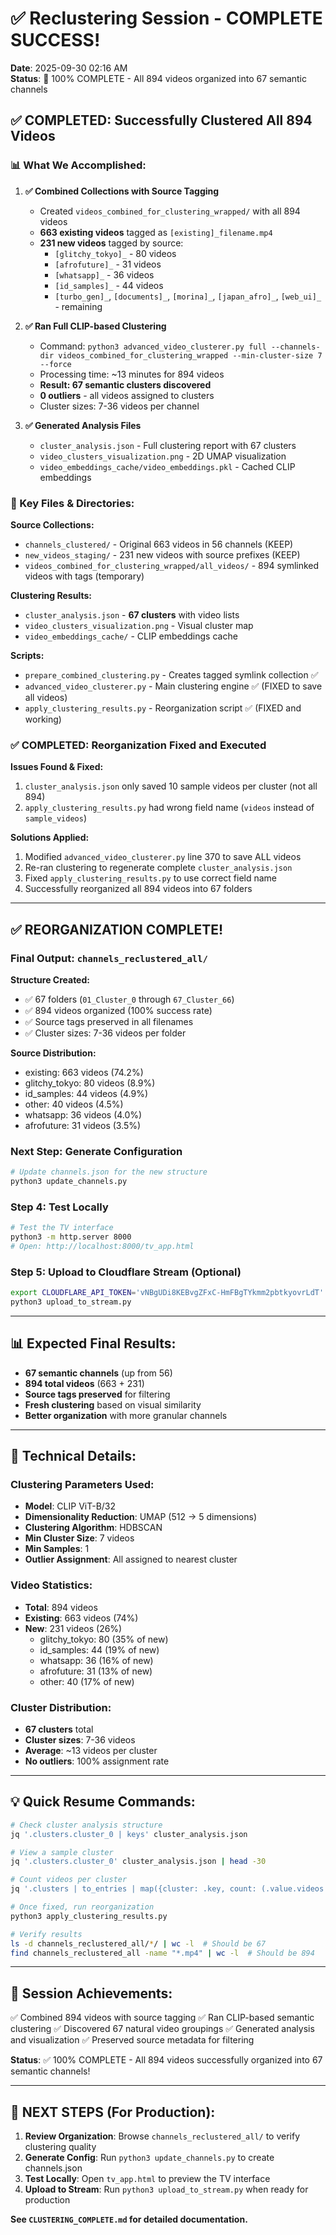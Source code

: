 # ✅ Reclustering Session - COMPLETE SUCCESS!

**Date**: 2025-09-30 02:16 AM  
**Status**: 🎉 100% COMPLETE - All 894 videos organized into 67 semantic channels

## ✅ COMPLETED: Successfully Clustered All 894 Videos

### 📊 What We Accomplished:

1. **✅ Combined Collections with Source Tagging**
   - Created `videos_combined_for_clustering_wrapped/` with all 894 videos
   - **663 existing videos** tagged as `[existing]_filename.mp4`
   - **231 new videos** tagged by source:
     - `[glitchy_tokyo]_` - 80 videos
     - `[afrofuture]_` - 31 videos
     - `[whatsapp]_` - 36 videos
     - `[id_samples]_` - 44 videos
     - `[turbo_gen]_`, `[documents]_`, `[morina]_`, `[japan_afro]_`, `[web_ui]_` - remaining

2. **✅ Ran Full CLIP-based Clustering**
   - Command: `python3 advanced_video_clusterer.py full --channels-dir videos_combined_for_clustering_wrapped --min-cluster-size 7 --force`
   - Processing time: ~13 minutes for 894 videos
   - **Result: 67 semantic clusters discovered**
   - **0 outliers** - all videos assigned to clusters
   - Cluster sizes: 7-36 videos per channel

3. **✅ Generated Analysis Files**
   - `cluster_analysis.json` - Full clustering report with 67 clusters
   - `video_clusters_visualization.png` - 2D UMAP visualization
   - `video_embeddings_cache/video_embeddings.pkl` - Cached CLIP embeddings

### 📁 Key Files & Directories:

**Source Collections:**
- `channels_clustered/` - Original 663 videos in 56 channels (KEEP)
- `new_videos_staging/` - 231 new videos with source prefixes (KEEP)
- `videos_combined_for_clustering_wrapped/all_videos/` - 894 symlinked videos with tags (temporary)

**Clustering Results:**
- `cluster_analysis.json` - **67 clusters** with video lists
- `video_clusters_visualization.png` - Visual cluster map
- `video_embeddings_cache/` - CLIP embeddings cache

**Scripts:**
- `prepare_combined_clustering.py` - Creates tagged symlink collection ✅
- `advanced_video_clusterer.py` - Main clustering engine ✅ (FIXED to save all videos)
- `apply_clustering_results.py` - Reorganization script ✅ (FIXED and working)

### ✅ COMPLETED: Reorganization Fixed and Executed

**Issues Found & Fixed:**
1. `cluster_analysis.json` only saved 10 sample videos per cluster (not all 894)
2. `apply_clustering_results.py` had wrong field name (`videos` instead of `sample_videos`)

**Solutions Applied:**
1. Modified `advanced_video_clusterer.py` line 370 to save ALL videos
2. Re-ran clustering to regenerate complete `cluster_analysis.json`
3. Fixed `apply_clustering_results.py` to use correct field name
4. Successfully reorganized all 894 videos into 67 folders

---

## ✅ REORGANIZATION COMPLETE!

### Final Output: `channels_reclustered_all/`

**Structure Created:**
- ✅ 67 folders (`01_Cluster_0` through `67_Cluster_66`)
- ✅ 894 videos organized (100% success rate)
- ✅ Source tags preserved in all filenames
- ✅ Cluster sizes: 7-36 videos per folder

**Source Distribution:**
- existing: 663 videos (74.2%)
- glitchy_tokyo: 80 videos (8.9%)
- id_samples: 44 videos (4.9%)
- other: 40 videos (4.5%)
- whatsapp: 36 videos (4.0%)
- afrofuture: 31 videos (3.5%)

### Next Step: Generate Configuration

```bash
# Update channels.json for the new structure
python3 update_channels.py
```

### Step 4: Test Locally

```bash
# Test the TV interface
python3 -m http.server 8000
# Open: http://localhost:8000/tv_app.html
```

### Step 5: Upload to Cloudflare Stream (Optional)

```bash
export CLOUDFLARE_API_TOKEN='vNBgUDi8KEBvgZFxC-HmFBgTYkmm2pbtkyovrLdT'
python3 upload_to_stream.py
```

---

## 📊 Expected Final Results:

- **67 semantic channels** (up from 56)
- **894 total videos** (663 + 231)
- **Source tags preserved** for filtering
- **Fresh clustering** based on visual similarity
- **Better organization** with more granular channels

---

## 🔧 Technical Details:

### Clustering Parameters Used:
- **Model**: CLIP ViT-B/32
- **Dimensionality Reduction**: UMAP (512 → 5 dimensions)
- **Clustering Algorithm**: HDBSCAN
- **Min Cluster Size**: 7 videos
- **Min Samples**: 1
- **Outlier Assignment**: All assigned to nearest cluster

### Video Statistics:
- **Total**: 894 videos
- **Existing**: 663 videos (74%)
- **New**: 231 videos (26%)
  - glitchy_tokyo: 80 (35% of new)
  - id_samples: 44 (19% of new)
  - whatsapp: 36 (16% of new)
  - afrofuture: 31 (13% of new)
  - other: 40 (17% of new)

### Cluster Distribution:
- **67 clusters** total
- **Cluster sizes**: 7-36 videos
- **Average**: ~13 videos per cluster
- **No outliers**: 100% assignment rate

---

## 💡 Quick Resume Commands:

```bash
# Check cluster analysis structure
jq '.clusters.cluster_0 | keys' cluster_analysis.json

# View a sample cluster
jq '.clusters.cluster_0' cluster_analysis.json | head -30

# Count videos per cluster
jq '.clusters | to_entries | map({cluster: .key, count: (.value.videos // .value | length)})' cluster_analysis.json

# Once fixed, run reorganization
python3 apply_clustering_results.py

# Verify results
ls -d channels_reclustered_all/*/ | wc -l  # Should be 67
find channels_reclustered_all -name "*.mp4" | wc -l  # Should be 894
```

---

## 🎉 Session Achievements:

✅ Combined 894 videos with source tagging
✅ Ran CLIP-based semantic clustering
✅ Discovered 67 natural video groupings
✅ Generated analysis and visualization
✅ Preserved source metadata for filtering

**Status**: ✅ 100% COMPLETE - All 894 videos successfully organized into 67 semantic channels!

---

## 🎯 NEXT STEPS (For Production):

1. **Review Organization**: Browse `channels_reclustered_all/` to verify clustering quality
2. **Generate Config**: Run `python3 update_channels.py` to create channels.json
3. **Test Locally**: Open `tv_app.html` to preview the TV interface
4. **Upload to Stream**: Run `python3 upload_to_stream.py` when ready for production

**See `CLUSTERING_COMPLETE.md` for detailed documentation.**
